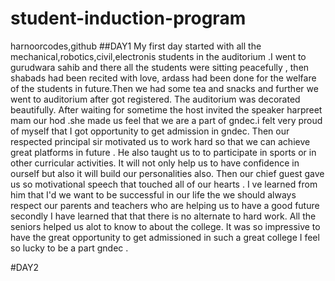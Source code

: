 # student-induction-program
harnoorcodes,github
##DAY1
My first day started with all the mechanical,robotics,civil,electronis students in the auditorium .I went to gurudwara sahib and there all the students were sitting peacefully , then shabads had been recited with love, ardass had been done for the welfare of the students in future.Then we had some tea and snacks and further we went to auditorium after got registered. The auditorium was decorated beautifully. After waiting for sometime the host invited the speaker harpreet mam our hod .she made us feel that we are a part of gndec.i felt very proud of myself that I got opportunity to get admission in gndec.
Then our respected principal sir motivated us to work hard so that we can achieve great platforms in future . He also taught us to to participate in sports or in other curricular activities. It will not only help us to have confidence in ourself but also it will build our personalities also.
Then our chief guest gave us so motivational speech that touched all of our hearts . I ve learned from him that I'd we want to be successful in our life the we should always respect our parents and teachers who are helping us to have a good future secondly I have learned that that there is no alternate to hard work. All the seniors helped us alot to know to about the college. It was so impressive to have the great opportunity to get admissioned in such a great college I feel so lucky to be a part gndec . 

#DAY2
